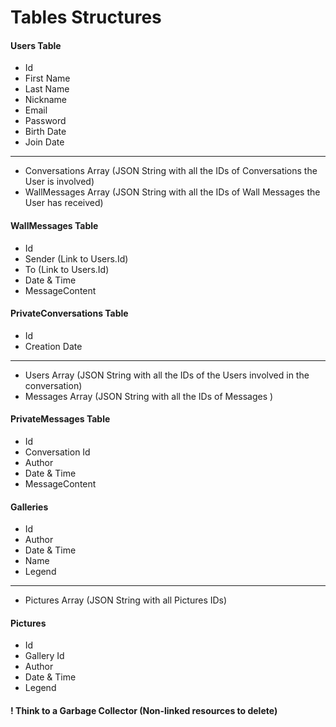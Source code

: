 Tables Structures
=================


#### Users Table
- Id
- First Name
- Last Name
- Nickname
- Email
- Password
- Birth Date
- Join Date
-----------------
- Conversations Array (JSON String with all the IDs of Conversations the User is involved)
- WallMessages Array (JSON String with all the IDs of Wall Messages the User has received)


#### WallMessages Table
- Id
- Sender (Link to Users.Id)
- To (Link to Users.Id)
- Date & Time
- MessageContent


#### PrivateConversations Table
- Id 
- Creation Date
-----------------
- Users Array (JSON String with all the IDs of the Users involved in the conversation)
- Messages Array (JSON String with all the IDs of Messages )


#### PrivateMessages Table
- Id
- Conversation Id
- Author
- Date & Time
- MessageContent


#### Galleries
- Id
- Author
- Date & Time
- Name
- Legend
-----------------
- Pictures Array (JSON String with all Pictures IDs)


#### Pictures
- Id
- Gallery Id
- Author
- Date & Time
- Legend




#### ! Think to a Garbage Collector (Non-linked resources to delete)